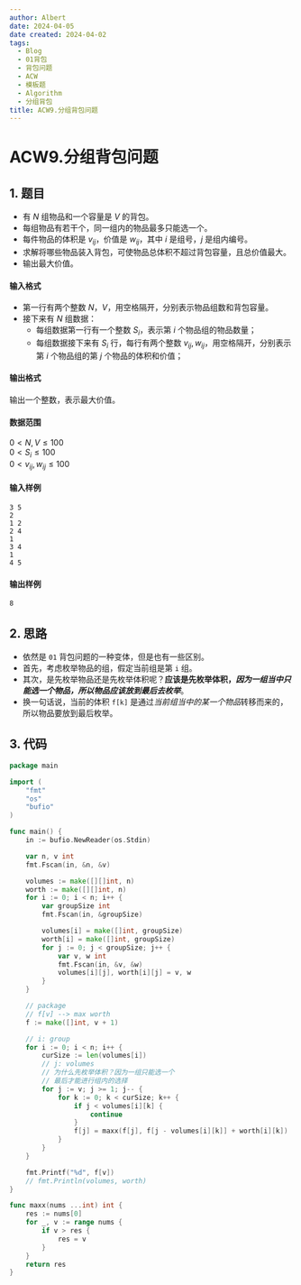 ```yaml
---
author: Albert
date: 2024-04-05
date created: 2024-04-02
tags:
  - Blog
  - 01背包
  - 背包问题
  - ACW
  - 模板题
  - Algorithm
  - 分组背包
title: ACW9.分组背包问题
---
```


# ACW9.分组背包问题

## 1. 题目

- 有 $N$ 组物品和一个容量是 $V$ 的背包。
- 每组物品有若干个，同一组内的物品最多只能选一个。
- 每件物品的体积是 $v_{ij}$，价值是 $w_{ij}$，其中 $i$ 是组号，$j$ 是组内编号。
- 求解将哪些物品装入背包，可使物品总体积不超过背包容量，且总价值最大。
- 输出最大价值。

#### 输入格式

- 第一行有两个整数 $N，V$，用空格隔开，分别表示物品组数和背包容量。
- 接下来有 $N$ 组数据：
  - 每组数据第一行有一个整数 $S_i$，表示第 $i$ 个物品组的物品数量；
  - 每组数据接下来有 $S_i$ 行，每行有两个整数 $v_{ij}, w_{ij}$，用空格隔开，分别表示第 $i$ 个物品组的第 $j$ 个物品的体积和价值；

#### 输出格式

输出一个整数，表示最大价值。

#### 数据范围

$0 \lt N, V \le 100$  
$0 \lt S_i \le 100$  
$0 \lt v_{ij}, w_{ij} \le 100$

#### 输入样例

```
3 5
2
1 2
2 4
1
3 4
1
4 5
```

#### 输出样例

```
8
```

## 2. 思路

- 依然是 `01` 背包问题的一种变体，但是也有一些区别。
- 首先，考虑枚举物品的组，假定当前组是第 `i` 组。
- 其次，是先枚举物品还是先枚举体积呢？**应该是先枚举体积，_因为一组当中只能选一个物品，所以物品应该放到最后去枚举_**。
- 换一句话说，当前的体积 `f[k]` 是通过*当前组当中的某一个物品*转移而来的，所以物品要放到最后枚举。

## 3. 代码

```go
package main

import (
    "fmt"
    "os"
    "bufio"
)

func main() {
    in := bufio.NewReader(os.Stdin)

    var n, v int
    fmt.Fscan(in, &n, &v)

    volumes := make([][]int, n)
    worth := make([][]int, n)
    for i := 0; i < n; i++ {
        var groupSize int
        fmt.Fscan(in, &groupSize)

        volumes[i] = make([]int, groupSize)
        worth[i] = make([]int, groupSize)
        for j := 0; j < groupSize; j++ {
            var v, w int
            fmt.Fscan(in, &v, &w)
            volumes[i][j], worth[i][j] = v, w
        }
    }

    // package
    // f[v] --> max worth
    f := make([]int, v + 1)

    // i: group
    for i := 0; i < n; i++ {
        curSize := len(volumes[i])
        // j: volumes
        // 为什么先枚举体积？因为一组只能选一个
        // 最后才能进行组内的选择
        for j := v; j >= 1; j-- {
            for k := 0; k < curSize; k++ {
                if j < volumes[i][k] {
                    continue
                }
                f[j] = maxx(f[j], f[j - volumes[i][k]] + worth[i][k])
            }
        }
    }

    fmt.Printf("%d", f[v])
    // fmt.Println(volumes, worth)
}

func maxx(nums ...int) int {
    res := nums[0]
    for _, v := range nums {
        if v > res {
            res = v
        }
    }
    return res
}
```
